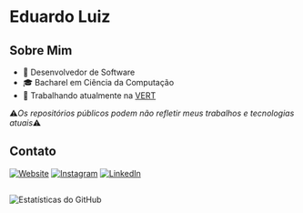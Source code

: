 # Eduardo Luiz

## Sobre Mim
- 🚀 Desenvolvedor de Software
- 🎓 Bacharel em Ciência da Computação
- 💼 Trabalhando atualmente na [VERT](https://www.linkedin.com/company/vertcapital/)

⚠️*Os repositórios públicos podem não refletir meus trabalhos e tecnologias atuais*⚠️

## Contato
[![Website](https://img.shields.io/badge/-Website-ff69b4?style=flat-square&logo=Google-Chrome&logoColor=white&link=https://eduardoluiz7.github.io)](https://eduardoluiz7.github.io)
[![Instagram](https://img.shields.io/badge/-Instagram-ff69b4?style=flat-square&logo=Instagram&logoColor=white&link=https://www.instagram.com/eduardoluiz0)](https://www.instagram.com/eduardoluiz0)
[![LinkedIn](https://img.shields.io/badge/-LinkedIn-ff69b4?style=flat-square&logo=LinkedIn&logoColor=white&link=https://www.linkedin.com/in/eduardoluizs)](https://www.linkedin.com/in/eduardoluizs)

##
![Estatísticas do GitHub](https://github-readme-stats.vercel.app/api/top-langs/?username=eduardoluiz7&layout=compact&langs_count=7&theme=gotham)

